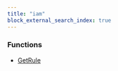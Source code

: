```yaml
---
title: "iam"
block_external_search_index: true
---
```


<!-- WARNING: this file was generated by Pulumi Docs Generator. -->
<!-- Do not edit by hand unless you're certain you know what you are doing! -->

<style>
  table td p { margin-top: 0; margin-bottom: 0; }
</style>

<h3>Functions</h3>
<ul class="api">
    <li><a href="getrule"><span class="symbol datasource"></span>GetRule</a></li>
</ul>


